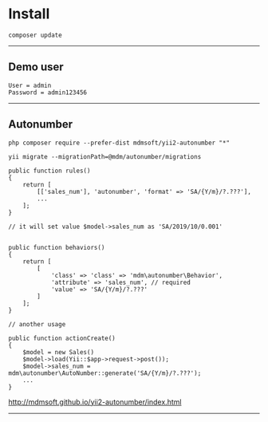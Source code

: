 # Install
```
composer update
```
<hr>

## Demo user
```
User = admin
Password = admin123456
```

<hr>

## Autonumber

```
php composer require --prefer-dist mdmsoft/yii2-autonumber "*"
```

```
yii migrate --migrationPath=@mdm/autonumber/migrations
```

```
public function rules()
{
    return [
        [['sales_num'], 'autonumber', 'format' => 'SA/{Y/m}/?.???'],
        ...
    ];
}

// it will set value $model->sales_num as 'SA/2019/10/0.001'


public function behaviors()
{
    return [
        [
            'class' => 'class' => 'mdm\autonumber\Behavior',
            'attribute' => 'sales_num', // required
            'value' => 'SA/{Y/m}/?.???'
        ]
    ];
}

// another usage

public function actionCreate()
{
    $model = new Sales()
    $model->load(Yii::$app->request->post());
    $model->sales_num = mdm\autonumber\AutoNumber::generate('SA/{Y/m}/?.???');
    ...
}
```
http://mdmsoft.github.io/yii2-autonumber/index.html

<hr>